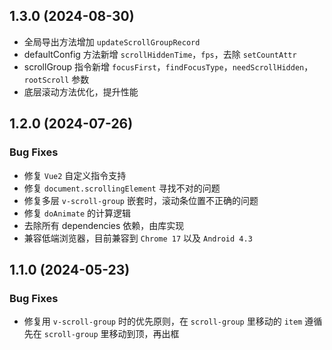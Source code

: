## 1.3.0 (2024-08-30)

- 全局导出方法增加 `updateScrollGroupRecord`
- defaultConfig 方法新增 `scrollHiddenTime`，`fps`，去除 `setCountAttr`
- scrollGroup 指令新增 `focusFirst`，`findFocusType`，`needScrollHidden`，`rootScroll` 参数
- 底层滚动方法优化，提升性能

## 1.2.0 (2024-07-26)

### Bug Fixes

- 修复 `Vue2` 自定义指令支持
- 修复 `document.scrollingElement` 寻找不对的问题
- 修复多层 `v-scroll-group` 嵌套时，滚动条位置不正确的问题
- 修复 `doAnimate` 的计算逻辑
- 去除所有 dependencies 依赖，由库实现
- 兼容低端浏览器，目前兼容到 `Chrome 17` 以及 `Android 4.3`

## 1.1.0 (2024-05-23)

### Bug Fixes

- 修复用 `v-scroll-group` 时的优先原则，在 `scroll-group` 里移动的 `item` 遵循先在 `scroll-group` 里移动到顶，再出框
